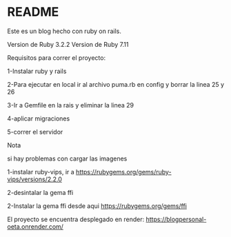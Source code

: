 # README

Este es un blog hecho con ruby on rails.

Version de Ruby 3.2.2
Version de Ruby 7.11

Requisitos para correr el proyecto:

1-Instalar ruby y rails

2-Para ejecutar en local ir al archivo puma.rb en config y borrar la linea 25 y 26

3-Ir a Gemfile en la rais  y eliminar la linea 29

4-aplicar migraciones

5-correr el servidor

Nota

si hay problemas con cargar las imagenes 

1-instalar ruby-vips, ir a https://rubygems.org/gems/ruby-vips/versions/2.2.0

2-desintalar la gema ffi

2-Instalar la gema ffi desde aqui https://rubygems.org/gems/ffi


El proyecto se encuentra desplegado en render:  https://blogpersonal-oeta.onrender.com/




